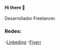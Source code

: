 
#### Hi there 👋
Desarrollador Freelancer.


### Redes:
-[Linkeding](www.linkedin.com/in/franciscovillavicencio)
-[Fiverr](https://www.fiverr.com/franciiscovilla?up_rollout=true)
